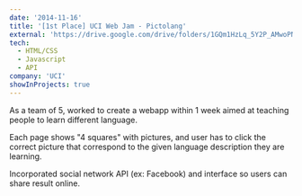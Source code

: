 ```yaml
---
date: '2014-11-16'
title: '[1st Place] UCI Web Jam - Pictolang'
external: 'https://drive.google.com/drive/folders/1GQm1HzLq_5Y2P_AMwoPN8O5QB3VmViAT?usp=share_link'
tech:
  - HTML/CSS
  - Javascript
  - API
company: 'UCI'
showInProjects: true
---
```

As a team of 5, worked to create a webapp within 1 week aimed at teaching people to learn different language.

Each page shows "4 squares" with pictures, and user has to click the correct picture that correspond to the given language description they are learning. 

Incorporated social network API (ex: Facebook) and interface so users can share result online.
